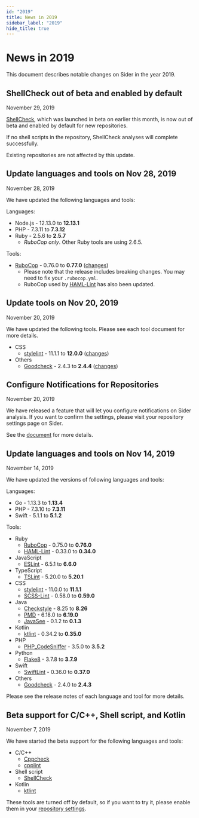 ```yaml
---
id: "2019"
title: News in 2019
sidebar_label: "2019"
hide_title: true
---
```


# News in 2019

This document describes notable changes on Sider in the year 2019.

## ShellCheck out of beta and enabled by default

<time class="news-date" datetime="2019-11-29">November 29, 2019</time>

[ShellCheck](../tools/shellscript/shellcheck.md), which was launched in beta on earlier this month,
is now out of beta and enabled by default for new repositories.

If no shell scripts in the repository, ShellCheck analyses will complete successfully.

Existing repositories are not affected by this update.

## Update languages and tools on Nov 28, 2019

<time class="news-date" datetime="2019-11-28">November 28, 2019</time>

We have updated the following languages and tools:

Languages:

- Node.js - 12.13.0 to **12.13.1**
- PHP - 7.3.11 to **7.3.12**
- Ruby - 2.5.6 to **2.5.7**
  - _RuboCop only_. Other Ruby tools are using 2.6.5.

Tools:

- [RuboCop](../tools/ruby/rubocop.md) - 0.76.0 to **0.77.0** ([changes](https://github.com/rubocop-hq/rubocop/releases/tag/v0.77.0))
  - Please note that the release includes breaking changes. You may need to fix your `.rubocop.yml`.
  - RuboCop used by [HAML-Lint](../tools/ruby/haml-lint.md) has also been updated.

## Update tools on Nov 20, 2019

<time class="news-date" datetime="2019-11-20">November 20, 2019</time>

We have updated the following tools. Please see each tool document for more details.

- CSS
  - [stylelint](../tools/css/stylelint.md) - 11.1.1 to **12.0.0** ([changes](https://github.com/stylelint/stylelint/releases/tag/12.0.0))
- Others
  - [Goodcheck](../tools/others/goodcheck.md) - 2.4.3 to **2.4.4** ([changes](https://github.com/sider/goodcheck/releases/tag/v2.4.4))

## Configure Notifications for Repositories

<time class="news-date" datetime="2019-11-20">November 20, 2019</time>

We have released a feature that will let you configure notifications on Sider analysis.
If you want to confirm the settings, please visit your repository settings page on Sider.

See the [document](../getting-started/repository-settings.md#notifications) for more details.

## Update languages and tools on Nov 14, 2019

<time class="news-date" datetime="2019-11-14">November 14, 2019</time>

We have updated the versions of following languages and tools:

Languages:

- Go - 1.13.3 to **1.13.4**
- PHP - 7.3.10 to **7.3.11**
- Swift - 5.1.1 to **5.1.2**

Tools:

- Ruby
  - [RuboCop](../tools/ruby/rubocop.md) - 0.75.0 to **0.76.0**
  - [HAML-Lint](../tools/ruby/haml-lint.md) - 0.33.0 to **0.34.0**
- JavaScript
  - [ESLint](../tools/javascript/eslint.md) - 6.5.1 to **6.6.0**
- TypeScript
  - [TSLint](../tools/javascript/tslint.md) - 5.20.0 to **5.20.1**
- CSS
  - [stylelint](../tools/css/stylelint.md) - 11.0.0 to **11.1.1**
  - [SCSS-Lint](../tools/css/scss-lint.md) - 0.58.0 to **0.59.0**
- Java
  - [Checkstyle](../tools/java/checkstyle.md) - 8.25 to **8.26**
  - [PMD](../tools/java/pmd.md) - 6.18.0 to **6.19.0**
  - [JavaSee](../tools/java/javasee.md) - 0.1.2 to **0.1.3**
- Kotlin
  - [ktlint](../tools/kotlin/ktlint.md) - 0.34.2 to **0.35.0**
- PHP
  - [PHP_CodeSniffer](../tools/php/codesniffer.md) - 3.5.0 to **3.5.2**
- Python
  - [Flake8](../tools/python/flake8.md) - 3.7.8 to **3.7.9**
- Swift
  - [SwiftLint](../tools/swift/swiftlint.md) - 0.36.0 to **0.37.0**
- Others
  - [Goodcheck](../tools/others/goodcheck.md) - 2.4.0 to **2.4.3**

Please see the release notes of each language and tool for more details.

## Beta support for C/C++, Shell script, and Kotlin

<time class="news-date" datetime="2019-11-07">November 7, 2019</time>

We have started the beta support for the following languages and tools:

- C/C++
  - [Cppcheck](../tools/cplusplus/cppcheck.md)
  - [cpplint](../tools/cplusplus/cpplint.md)
- Shell script
  - [ShellCheck](../tools/shellscript/shellcheck.md)
- Kotlin
  - [ktlint](../tools/kotlin/ktlint.md)

These tools are turned off by default, so if you want to try it, please enable them in your [repository settings](../getting-started/repository-settings.md).
